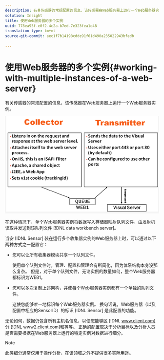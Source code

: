 ```yaml
---
description: 有关传感器的常规配置的信息，该传感器在Web服务器上运行一个Web服务器实例。
solution: Insight
title: 使用Web服务器的多个实例
uuid: 778ea95f-e0f2-4c2a-b7ed-7e323fea1e48
translation-type: tm+mt
source-git-commit: aec1f7b14198cdde91f61d490a235022943bfedb

---
```



# 使用Web服务器的多个实例{#working-with-multiple-instances-of-a-web-server}

有关传感器的常规配置的信息，该传感器在Web服务器上运行一个Web服务器实例。

![](assets/web_inst.png)

在这种情况下，单个Web服务器实例将数据写入存储器映射队列文件，由发射机读取并发送到该队列文件 [!DNL data workbench server]。

当安 [!DNL Sensor] 装在运行多个收集器实例的Web服务器上时，可以通过以下两种方式之一配置它：

* 您可以让所有收集器模块共享一个队列文件。

   使用单个队列文件时，管理、配置和管理会有所简化，因为体系结构本身没那么复杂。 但是，对于单个队列文件，无论实例的数量如何，整个Web服务器都标识为WEB1。

* 您可以多次复制上述架构，并使每个Web服务器实例都有一个单独的队列文件。

   这使您能够唯一地标识每个Web服务器实例。 换句话说，Web服务器（以及配置中相应的SensorID）的标识 [!DNL Sensor] 是此配置的功能。

无论如何，数据仍包含所有主机名信息，以便您能够区 [!DNL www.client.com]分 [!DNL www2.client.com]和等等。 正确的配置取决于分析目标以及分析人员是否需要根据在Web服务器上运行的特定实例对数据进行细分。

>[!NOTE]
>
>此类细分通常仅用于操作分析，在该领域之外不提供很多实际用途。

